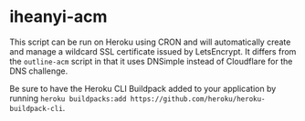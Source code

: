 # iheanyi-acm

This script can be run on Heroku using CRON and will automatically create and manage a wildcard SSL certificate issued by LetsEncrypt. It differs from the `outline-acm` script in that it uses DNSimple instead of Cloudflare for the DNS challenge.

Be sure to have the Heroku CLI Buildpack added to your application by running `heroku buildpacks:add https://github.com/heroku/heroku-buildpack-cli`.

